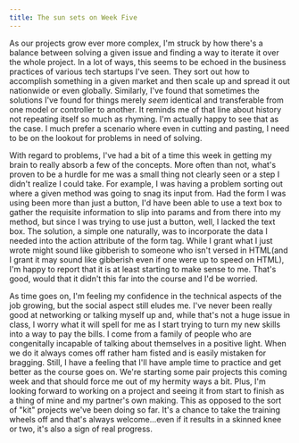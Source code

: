 ```yaml
---
title: The sun sets on Week Five 
---
```


As our projects grow ever more complex, I'm struck by how there's a balance between solving a given issue and finding a way to iterate it over the whole project.  In a lot of ways, this seems to be echoed in the business practices of various tech startups I've seen.  They sort out how to accomplish something in a given market and then scale up and spread it out nationwide or even globally.  Similarly, I've found that sometimes the solutions I've found for things merely _seem_ identical and transferable from one model or controller to another.  It reminds me of that line about history not repeating itself so much as rhyming.  I'm actually happy to see that as the case.  I much prefer a scenario where even in cutting and pasting, I need to be on the lookout for problems in need of solving.

With regard to problems, I've had a bit of a time this week in getting my brain to really absorb a few of the concepts.  More often than not, what's proven to be a hurdle for me was a small thing not clearly seen or a step I didn't realize I could take.  For example, I was having a problem sorting out where a given method was going to snag its input from.  Had the form I was using been more than just a button, I'd have been able to use a text box to gather the requisite information to slip into params and from there into my method, but since I was trying to use just a button, well, I lacked the text box.  The solution, a simple one naturally, was to incorporate the data I needed into the action attribute of the form tag.  While I grant what I just wrote might sound like gibberish to someone who isn't versed in HTML(and I grant it may sound like gibberish even if one were up to speed on HTML), I'm happy to report that it is at least starting to make sense to me.  That's good, would that it didn't this far into the course and I'd be worried.

As time goes on, I'm feeling my confidence in the technical aspects of the job growing, but the social aspect still eludes me.  I've never been really good at networking or talking myself up and, while that's not a huge issue in class, I worry what it will spell for me as I start trying to turn my new skills into a way to pay the bills.  I come from a family of people who are congenitally incapable of talking about themselves in a positive light.  When we do it always comes off rather ham fisted and is easily mistaken for bragging.  Still, I have a feeling that I'll have ample time to practice and get better as the course goes on.  We're starting some pair projects this coming week and that should force me out of my hermity ways a bit.  Plus, I'm looking forward to working on a project and seeing it from start to finish as a thing of mine and my partner's own making.  This as opposed to the sort of "kit" projects we've been doing so far.  It's a chance to take the training wheels off and that's always welcome...even if it results in a skinned knee or two, it's also a sign of real progress.


